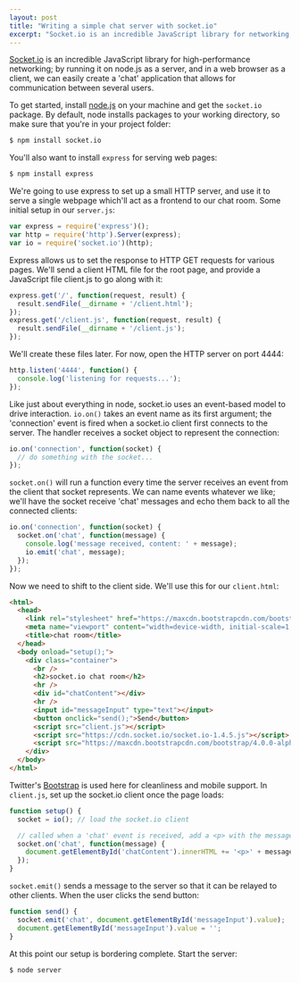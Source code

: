 ```yaml
---
layout: post
title: "Writing a simple chat server with socket.io"
excerpt: "Socket.io is an incredible JavaScript library for networking; by running it on node.js as a server, and in a web browser as a client, we can easily create a 'chat' application that allows for communication between several users."
---
```


[Socket.io](http://socket.io) is an incredible JavaScript library for high-performance networking; by running it on node.js as a server, and in a web browser as a client, we can easily create a 'chat' application that allows for communication between several users.

To get started, install [node.js](https://nodejs.org) on your machine and get the `socket.io` package. By default, node installs packages to your working directory, so make sure that you're in your project folder:

``` sh
$ npm install socket.io
```

You'll also want to install `express` for serving web pages:

``` sh
$ npm install express
```

We're going to use express to set up a small HTTP server, and use it to serve a single webpage which'll act as a frontend to our chat room. Some initial setup in our `server.js`:

``` js
var express = require('express')();
var http = require('http').Server(express);
var io = require('socket.io')(http);
```

Express allows us to set the response to HTTP GET requests for various pages. We'll send a client HTML file for the root page, and provide a JavaScript file client.js to go along with it:

``` js
express.get('/', function(request, result) {
  result.sendFile(__dirname + '/client.html');
});
express.get('/client.js', function(request, result) {
  result.sendFile(__dirname + '/client.js');
});
```

We'll create these files later. For now, open the HTTP server on port 4444:

``` js
http.listen('4444', function() {
  console.log('listening for requests...');
});
```

Like just about everything in node, socket.io uses an event-based model to drive interaction. `io.on()` takes an event name as its first argument; the 'connection' event is fired when a socket.io client first connects to the server. The handler receives a socket object to represent the connection:

~~~ js
io.on('connection', function(socket) {
  // do something with the socket...
});
~~~

`socket.on()` will run a function every time the server receives an event from the client that socket represents. We can name events whatever we like; we'll have the socket receive 'chat' messages and echo them back to all the connected clients:

~~~ js
io.on('connection', function(socket) {
  socket.on('chat', function(message) {
    console.log('message received, content: ' + message);
    io.emit('chat', message);
  });
});
~~~

Now we need to shift to the client side. We'll use this for our `client.html`:

~~~ html
<html>
  <head>
    <link rel="stylesheet" href="https://maxcdn.bootstrapcdn.com/bootstrap/4.0.0-alpha.2/css/bootstrap.min.css" integrity="sha384-y3tfxAZXuh4HwSYylfB+J125MxIs6mR5FOHamPBG064zB+AFeWH94NdvaCBm8qnd" crossorigin="anonymous">
    <meta name="viewport" content="width=device-width, initial-scale=1, shrink-to-fit=no">
    <title>chat room</title>
  </head>
  <body onload="setup();">
    <div class="container">
      <br />
      <h2>socket.io chat room</h2>
      <hr />
      <div id="chatContent"></div>
      <hr />
      <input id="messageInput" type="text"></input>
      <button onclick="send();">Send</button>
      <script src="client.js"></script>
      <script src="https://cdn.socket.io/socket.io-1.4.5.js"></script>
      <script src="https://maxcdn.bootstrapcdn.com/bootstrap/4.0.0-alpha.2/js/bootstrap.min.js" integrity="sha384-vZ2WRJMwsjRMW/8U7i6PWi6AlO1L79snBrmgiDpgIWJ82z8eA5lenwvxbMV1PAh7" crossorigin="anonymous"></script>
    </div>
  </body>
</html>
~~~

Twitter's [Bootstrap](http://getbootstrap.com/) is used here for cleanliness and mobile support. In `client.js`, set up the socket.io client once the page loads:

~~~ js
function setup() {
  socket = io(); // load the socket.io client

  // called when a 'chat' event is received, add a <p> with the message to the chat div
  socket.on('chat', function(message) {
    document.getElementById('chatContent').innerHTML += '<p>' + message + '</p>';
  });
}
~~~

`socket.emit()` sends a message to the server so that it can be relayed to other clients. When the user clicks the send button:

~~~ js
function send() {
  socket.emit('chat', document.getElementById('messageInput').value);
  document.getElementById('messageInput').value = '';
}
~~~

At this point our setup is bordering complete. Start the server:

~~~ sh
$ node server
~~~
